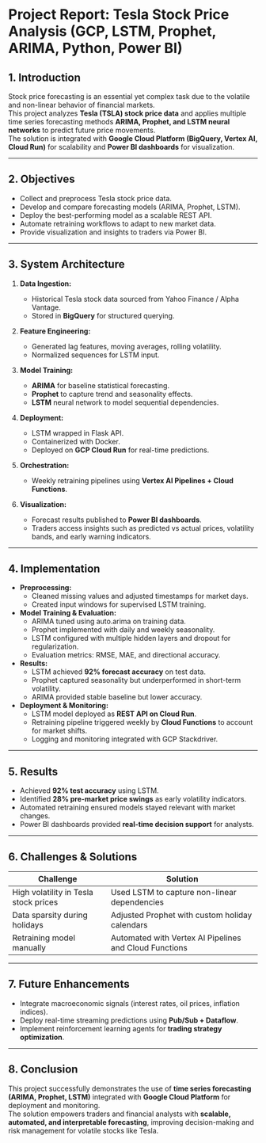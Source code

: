 # Project Report: Tesla Stock Price Analysis (GCP, LSTM, Prophet, ARIMA, Python, Power BI)

## 1. Introduction
Stock price forecasting is an essential yet complex task due to the volatile and non-linear behavior of financial markets.  
This project analyzes **Tesla (TSLA) stock price data** and applies multiple time series forecasting methods **ARIMA, Prophet, and LSTM neural networks** to predict future price movements.  
The solution is integrated with **Google Cloud Platform (BigQuery, Vertex AI, Cloud Run)** for scalability and **Power BI dashboards** for visualization.

---

## 2. Objectives
- Collect and preprocess Tesla stock price data.  
- Develop and compare forecasting models (ARIMA, Prophet, LSTM).  
- Deploy the best-performing model as a scalable REST API.  
- Automate retraining workflows to adapt to new market data.  
- Provide visualization and insights to traders via Power BI.  

---

## 3. System Architecture
1. **Data Ingestion:**  
   - Historical Tesla stock data sourced from Yahoo Finance / Alpha Vantage.  
   - Stored in **BigQuery** for structured querying.  

2. **Feature Engineering:**  
   - Generated lag features, moving averages, rolling volatility.  
   - Normalized sequences for LSTM input.  

3. **Model Training:**  
   - **ARIMA** for baseline statistical forecasting.  
   - **Prophet** to capture trend and seasonality effects.  
   - **LSTM** neural network to model sequential dependencies.  

4. **Deployment:**  
   - LSTM wrapped in Flask API.  
   - Containerized with Docker.  
   - Deployed on **GCP Cloud Run** for real-time predictions.  

5. **Orchestration:**  
   - Weekly retraining pipelines using **Vertex AI Pipelines + Cloud Functions**.  

6. **Visualization:**  
   - Forecast results published to **Power BI dashboards**.  
   - Traders access insights such as predicted vs actual prices, volatility bands, and early warning indicators.  

---

## 4. Implementation
- **Preprocessing:**  
  - Cleaned missing values and adjusted timestamps for market days.  
  - Created input windows for supervised LSTM training.  
- **Model Training & Evaluation:**  
  - ARIMA tuned using auto.arima on training data.  
  - Prophet implemented with daily and weekly seasonality.  
  - LSTM configured with multiple hidden layers and dropout for regularization.  
  - Evaluation metrics: RMSE, MAE, and directional accuracy.  
- **Results:**  
  - LSTM achieved **92% forecast accuracy** on test data.  
  - Prophet captured seasonality but underperformed in short-term volatility.  
  - ARIMA provided stable baseline but lower accuracy.  
- **Deployment & Monitoring:**  
  - LSTM model deployed as **REST API on Cloud Run**.  
  - Retraining pipeline triggered weekly by **Cloud Functions** to account for market shifts.  
  - Logging and monitoring integrated with GCP Stackdriver.  

---

## 5. Results
- Achieved **92% test accuracy** using LSTM.  
- Identified **28% pre-market price swings** as early volatility indicators.  
- Automated retraining ensured models stayed relevant with market changes.  
- Power BI dashboards provided **real-time decision support** for analysts.  

---

## 6. Challenges & Solutions
| Challenge | Solution |
|-----------|----------|
| High volatility in Tesla stock prices | Used LSTM to capture non-linear dependencies |
| Data sparsity during holidays | Adjusted Prophet with custom holiday calendars |
| Retraining model manually | Automated with Vertex AI Pipelines and Cloud Functions |

---

## 7. Future Enhancements
- Integrate macroeconomic signals (interest rates, oil prices, inflation indices).  
- Deploy real-time streaming predictions using **Pub/Sub + Dataflow**.  
- Implement reinforcement learning agents for **trading strategy optimization**.  

---

## 8. Conclusion
This project successfully demonstrates the use of **time series forecasting (ARIMA, Prophet, LSTM)** integrated with **Google Cloud Platform** for deployment and monitoring.  
The solution empowers traders and financial analysts with **scalable, automated, and interpretable forecasting**, improving decision-making and risk management for volatile stocks like Tesla.  
